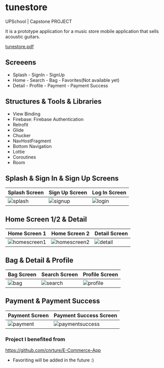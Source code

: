 # tunestore
UPSchool | Capstone PROJECT

It is a prototype application for a music store mobile application that sells acoustic guitars.

[tunestore.pdf](https://github.com/Ozgecs/tunestore-app/files/12707121/tunestore.pdf)

## Screeens
- Splash - SignIn - SignUp
- Home - Search - Bag - Favorites(Not available yet)
- Detail - Profile - Payment - Payment Success

## Structures & Tools & Libraries

- View Binding
- Firebase: Firebase Authentication
- Retrofit
- Glide
- Chucker
- NavHostFragment
- Bottom Navigation
- Lottie
- Coroutines
- Room

## Splash & Sign In & Sign Up Screens

| Splash Screen             | Sign Up Screen            | Log In Screen        |
| ------------------------- | ------------------------- | ---------------------|
| ![splash](https://github.com/Ozgecs/tunestore-App/assets/82881652/30cba79a-dcfd-4299-a84f-295f636afc96) | ![signup](https://github.com/Ozgecs/tunestore-App/assets/82881652/9f87b2de-875c-43f6-ba65-5b9c5217de17) | ![login](https://github.com/Ozgecs/tunestore-App/assets/82881652/21c6faf2-cbd6-4782-8c11-551d91bbf6eb) |

## Home Screen 1/2 & Detail

| Home Screen 1             | Home Screen 2             | Detail Screen        |
| ------------------------- | ------------------------- | ---------------------|
| ![homescreen1](https://github.com/Ozgecs/tunestore-App/assets/82881652/24be8648-c8d6-454a-809d-e4c9313b612a) | ![homescreen2](https://github.com/Ozgecs/tunestore-App/assets/82881652/4d359498-7cfc-4b74-9b6a-dd7a1986b64d) | ![detail](https://github.com/Ozgecs/tunestore-App/assets/82881652/2ba2200d-cb5b-4bb2-af60-ee97f5984f03) |

## Bag & Detail & Profile

| Bag Screen                | Search Screen             | Profile Screen       |
| ------------------------- | ------------------------- | ---------------------|
| ![bag](https://github.com/Ozgecs/tunestore-App/assets/82881652/368d340d-5475-406f-a536-4bfa2bb58659) | ![search](https://github.com/Ozgecs/tunestore-App/assets/82881652/8f8bf184-cf3d-4988-9289-c7315d47bb92) | ![profile](https://github.com/Ozgecs/tunestore-App/assets/82881652/b6f4d9ec-e833-41f5-9552-f70c75818827) |

## Payment & Payment Success

| Payment Screen            | Payment Success Screen    | 
| ------------------------- | ------------------------- |
| ![payment](https://github.com/Ozgecs/tunestore-App/assets/82881652/21844a43-1fd0-4e3f-8536-fbaac23ea0d1) | ![paymentsuccess](https://github.com/Ozgecs/tunestore-App/assets/82881652/21b1a1c8-8824-40fa-b606-79d8d7802568) |



### Project I benefited from

https://github.com/cnrture/E-Commerce-App


- Favoriting will be added in the future :)
